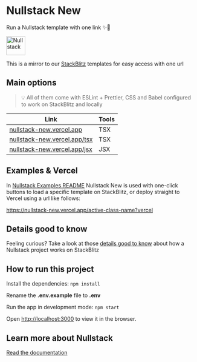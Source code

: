 # Nullstack New

Run a Nullstack template with one link ✨🚀

<img src='https://raw.githubusercontent.com/nullstack/nullstack/master/nullstack.png' height='50' alt='Nullstack' />

This is a mirror to our [StackBlitz](https://stackblitz.com/) templates for easy access with one url

## Main options

> 💡 All of them come with ESLint + Prettier, CSS and Babel configured to work on StackBlitz and locally

| Link                                                                 | Tools |
|----------------------------------------------------------------------|-------|
| [nullstack-new.vercel.app](https://nullstack-new.vercel.app/)        | TSX   |
| [nullstack-new.vercel.app/tsx](https://nullstack-new.vercel.app/tsx) | TSX   |
| [nullstack-new.vercel.app/jsx](https://nullstack-new.vercel.app/jsx) | JSX   |

## Examples & Vercel

In [Nullstack Examples README](https://github.com/GuiDevloper/nullstack-examples/blob/main/README.md) Nullstack New is used with one-click buttons to load a specific template on StackBlitz, or deploy straight to Vercel using a url like follows:

https://nullstack-new.vercel.app/active-class-name?vercel

## Details good to know

Feeling curious? Take a look at those [details good to know](./projects/tsx/README.md#details-good-to-know) about how a Nullstack project works on StackBlitz

## How to run this project

Install the dependencies: `npm install`

Rename the **.env.example** file to **.env**

Run the app in development mode: `npm start`

Open [http://localhost:3000](http://localhost:3000) to view it in the browser.

## Learn more about Nullstack

[Read the documentation](https://nullstack.app/documentation)